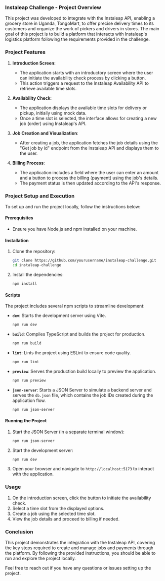 ### **Instaleap Challenge - Project Overview**

This project was developed to integrate with the Instaleap API, enabling a grocery store in Uganda, TongoMart, to offer precise delivery times to its customers and organize the work of pickers and drivers in stores. The main goal of this project is to build a platform that interacts with Instaleap's logistics platform following the requirements provided in the challenge.

### **Project Features**

1. **Introduction Screen**:
    - The application starts with an introductory screen where the user can initiate the availability check process by clicking a button.
    - This action triggers a request to the Instaleap Availability API to retrieve available time slots.

2. **Availability Check**:
    - The application displays the available time slots for delivery or pickup, initially using mock data.
    - Once a time slot is selected, the interface allows for creating a new job (order) using Instaleap's API.

3. **Job Creation and Visualization**:
    - After creating a job, the application fetches the job details using the "Get job by id" endpoint from the Instaleap API and displays them to the user.

4. **Billing Process**:
    - The application includes a field where the user can enter an amount and a button to process the billing (payment) using the job's details.
    - The payment status is then updated according to the API's response.

### **Project Setup and Execution**

To set up and run the project locally, follow the instructions below:

#### **Prerequisites**
- Ensure you have Node.js and npm installed on your machine.

#### **Installation**

1. Clone the repository:
   ```bash
   git clone https://github.com/yourusername/instaleap-challenge.git
   cd instaleap-challenge
   ```

2. Install the dependencies:
   ```bash
   npm install
   ```

#### **Scripts**

The project includes several npm scripts to streamline development:

- **`dev`**: Starts the development server using Vite.
  ```bash
  npm run dev
  ```

- **`build`**: Compiles TypeScript and builds the project for production.
  ```bash
  npm run build
  ```

- **`lint`**: Lints the project using ESLint to ensure code quality.
  ```bash
  npm run lint
  ```

- **`preview`**: Serves the production build locally to preview the application.
  ```bash
  npm run preview
  ```

- **`json-server`**: Starts a JSON Server to simulate a backend server and serves the `db.json` file, which contains the job IDs created during the application flow.
  ```bash
  npm run json-server
  ```

#### **Running the Project**

1. Start the JSON Server (in a separate terminal window):
   ```bash
   npm run json-server
   ```

2. Start the development server:
   ```bash
   npm run dev
   ```

3. Open your browser and navigate to `http://localhost:5173` to interact with the application.

### **Usage**

1. On the introduction screen, click the button to initiate the availability check.
2. Select a time slot from the displayed options.
3. Create a job using the selected time slot.
4. View the job details and proceed to billing if needed.

### **Conclusion**

This project demonstrates the integration with the Instaleap API, covering the key steps required to create and manage jobs and payments through the platform. By following the provided instructions, you should be able to run and explore the project locally.

Feel free to reach out if you have any questions or issues setting up the project.